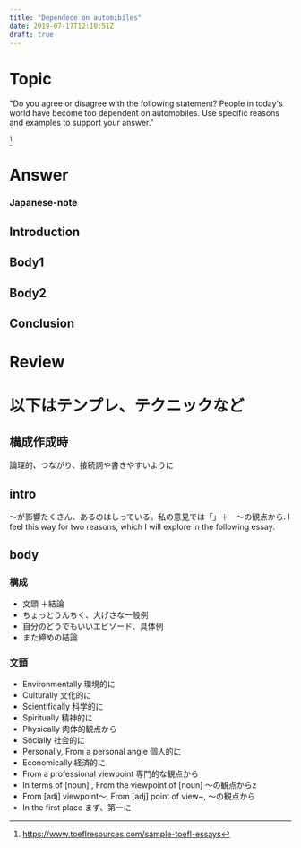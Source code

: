```yaml
---
title: "Dependece on automibiles"
date: 2019-07-17T12:10:51Z
draft: true
---
```



# Topic
"Do you agree or disagree with the following statement? People in today's world have become too dependent on automobiles. Use specific reasons and examples to support your answer."

[^quoted from]

[^quoted from]: https://www.toeflresources.com/sample-toefl-essays

# Answer
### Japanese-note

## Introduction


## Body1

## Body2

## Conclusion


# Review


# 以下はテンプレ、テクニックなど
## 構成作成時
論理的、つながり、接続詞や書きやすいように

## intro
〜が影響たくさん、あるのはしっている。私の意見では「」＋　〜の観点から. I feel this way for two reasons, which I will explore in the following essay.

## body
### 構成
* 文頭 ＋結論
* ちょっとうんちく、大げさな一般例
* 自分のどうでもいいエピソード、具体例
* また締めの結論

### 文頭
* Environmentally 環境的に
* Culturally 文化的に
* Scientifically 科学的に
* Spiritually 精神的に
* Physically 肉体的観点から
* Socially 社会的に
* Personally, From a personal angle 個人的に
* Economically 経済的に
* From a professional viewpoint 専門的な観点から
* In terms of [noun] , From the viewpoint of [noun]  〜の観点からz<!--  -->
* From [adj] viewpoint～, From [adj] point of view~, 〜の観点から
* In the first place まず、第一に
